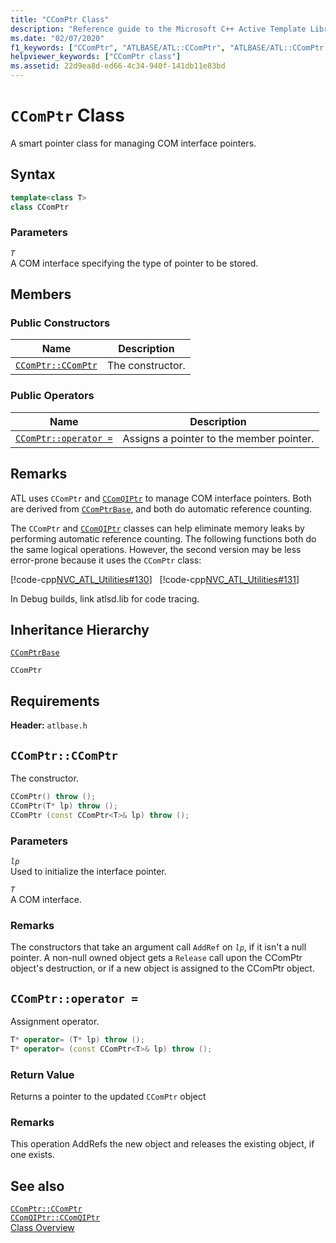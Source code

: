 ```yaml
---
title: "CComPtr Class"
description: "Reference guide to the Microsoft C++ Active Template Library (ATL) class CComPtr."
ms.date: "02/07/2020"
f1_keywords: ["CComPtr", "ATLBASE/ATL::CComPtr", "ATLBASE/ATL::CComPtr::CComPtr"]
helpviewer_keywords: ["CComPtr class"]
ms.assetid: 22d9ea8d-ed66-4c34-940f-141db11e83bd
---
```

# `CComPtr` Class

A smart pointer class for managing COM interface pointers.

## Syntax

```cpp
template<class T>
class CComPtr
```

### Parameters

*`T`*<br/>
A COM interface specifying the type of pointer to be stored.

## Members

### Public Constructors

|Name|Description|
|----------|-----------------|
|[`CComPtr::CComPtr`](#ccomptr)|The constructor.|

### Public Operators

|Name|Description|
|----------|-----------------|
|[`CComPtr::operator =`](#operator_eq)|Assigns a pointer to the member pointer.|

## Remarks

ATL uses `CComPtr` and [`CComQIPtr`](../../atl/reference/ccomqiptr-class.md) to manage COM interface pointers. Both are derived from [`CComPtrBase`](../../atl/reference/ccomptrbase-class.md), and both do automatic reference counting.

The `CComPtr` and [`CComQIPtr`](../../atl/reference/ccomqiptr-class.md) classes can help eliminate memory leaks by performing automatic reference counting.  The following functions both do the same logical operations. However, the second version may be less error-prone because it uses the `CComPtr` class:

[!code-cpp[NVC_ATL_Utilities#130](../../atl/codesnippet/cpp/ccomptr-class_1.cpp)]
&nbsp;
[!code-cpp[NVC_ATL_Utilities#131](../../atl/codesnippet/cpp/ccomptr-class_2.cpp)]

In Debug builds, link atlsd.lib for code tracing.

## Inheritance Hierarchy

[`CComPtrBase`](../../atl/reference/ccomptrbase-class.md)

`CComPtr`

## Requirements

**Header:** `atlbase.h`

## <a name="ccomptr"></a> `CComPtr::CComPtr`

The constructor.

```cpp
CComPtr() throw ();
CComPtr(T* lp) throw ();
CComPtr (const CComPtr<T>& lp) throw ();
```

### Parameters

*`lp`*<br/>
Used to initialize the interface pointer.

*`T`*<br/>
A COM interface.

### Remarks

The constructors that take an argument call `AddRef` on *`lp`*, if it isn't a null pointer. A non-null owned object gets a `Release` call upon the CComPtr object's destruction, or if a new object is assigned to the CComPtr object.

## <a name="operator_eq"></a> `CComPtr::operator =`

Assignment operator.

```cpp
T* operator= (T* lp) throw ();
T* operator= (const CComPtr<T>& lp) throw ();
```

### Return Value

Returns a pointer to the updated `CComPtr` object

### Remarks

This operation AddRefs the new object and releases the existing object, if one exists.

## See also

[`CComPtr::CComPtr`](#ccomptr)<br/>
[`CComQIPtr::CComQIPtr`](../../atl/reference/ccomqiptr-class.md#ccomqiptr)<br/>
[Class Overview](../../atl/atl-class-overview.md)
